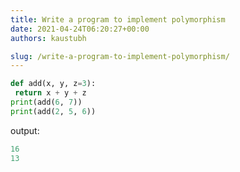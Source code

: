 ```yaml
---
title: Write a program to implement polymorphism
date: 2021-04-24T06:20:27+00:00
authors: kaustubh

slug: /write-a-program-to-implement-polymorphism/
---
```

```python title="file.py"
def add(x, y, z=3):
 return x + y + z
print(add(6, 7))
print(add(2, 5, 6))
```

output:

```python title="Output"
16
13
```